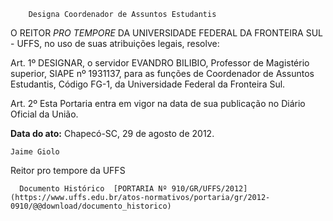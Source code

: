         Designa Coordenador de Assuntos Estudantis  

O REITOR *PRO TEMPORE* DA UNIVERSIDADE FEDERAL DA FRONTEIRA SUL - UFFS, no uso de suas atribuições legais, resolve:

 Art. 1º DESIGNAR, o servidor EVANDRO BILIBIO, Professor de Magistério superior, SIAPE nº 1931137, para as funções de Coordenador de Assuntos Estudantis, Código FG-1, da Universidade Federal da Fronteira Sul.

 Art. 2º Esta Portaria entra em vigor na data de sua publicação no Diário Oficial da União.

  

   **Data do ato:** Chapecó-SC, 29 de agosto de 2012.   
 

    Jaime Giolo   
 Reitor pro tempore da UFFS 

      Documento Histórico  [PORTARIA Nº 910/GR/UFFS/2012](https://www.uffs.edu.br/atos-normativos/portaria/gr/2012-0910/@@download/documento_historico)     
      